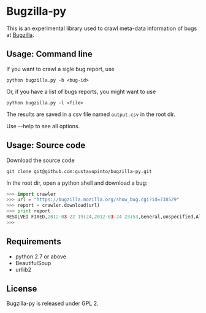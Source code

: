 Bugzilla-py
===========

This is an experimental library used to crawl meta-data information of bugs at [Bugzilla](http://bugzilla.mozilla.org/).

Usage: Command line
-------------------

If you want to crawl a sigle bug report, use

```
python bugzilla.py -b <bug-id>
```

Or, if you have a list of bugs reports, you might want to use

```
python bugzilla.py -l <file>
```

The results are saved in a csv file named ``output.csv`` in the root dir.

Use --help to see all options.


Usage: Source code
------------------

Download the source code

```
git clone git@github.com:gustavopinto/bugzilla-py.git
```

In the root dir, open a python shell and download a bug:

```python
>>> import crawler
>>> url = "https://bugzilla.mozilla.org/show_bug.cgi?id=738529"
>>> report = crawler.download(url)
>>> print report
RESOLVED FIXED,2012-03-22 19:24,2012-03-24 23:53,General,unspecified,All All,-- normal,,1,7,https://bugzilla.mozilla.org/show_bug.cgi?id=738529,,"&lt;away until June 29&gt; Kan-Ru Chen [:kanru]",1,0,1,60,0
>>>
```

Requirements
------------

* python 2.7 or above
* BeautifulSoup
* urllib2


License
-------

Bugzilla-py is released under GPL 2.

